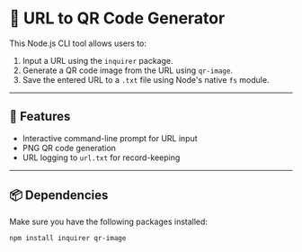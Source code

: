 # 🔗 URL to QR Code Generator

This Node.js CLI tool allows users to:

1. Input a URL using the `inquirer` package.
2. Generate a QR code image from the URL using `qr-image`.
3. Save the entered URL to a `.txt` file using Node's native `fs` module.

---

## 🚀 Features

- Interactive command-line prompt for URL input
- PNG QR code generation
- URL logging to `url.txt` for record-keeping

---

## 📦 Dependencies

Make sure you have the following packages installed:

```bash
npm install inquirer qr-image
```
